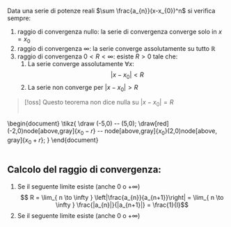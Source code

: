 Data una serie di potenze reali $\sum \frac{a_{n}}(x-x_{0})^n$ si verifica sempre:
1. raggio di convergenza nullo: la serie di convergenza converge solo in $x=x_{0}$
2. raggio di convergenza $\infty$: la serie converge assolutamente su tutto $\mathbb{R}$
3. raggio di convergenza $0 < R < \infty$: esiste $R > 0$ tale che:
	1. La serie converge assolutamente $\forall x:$
	   $$ |x-x_{0}| < R $$
	2. La serie non converge per $|x-x_{0}| > R$

>[!oss]
>Questo teorema non dice nulla su $|x-x_0|=R$
>
>
>
>```tikz
\begin{document}
\tikz{
\draw (-5,0) -- (5,0);
\draw[red] (-2,0)node[above,gray]{$x_{0}-r$} -- node[above,gray]{$x_{0}$}(2,0)node[above, gray]{$x_{0}+r$};
}
\end{document}
>```


## Calcolo del raggio di convergenza:
1. Se il seguente limite esiste (anche $0$ o $+\infty$)
   $$ R = \lim_{ n \to \infty } \left|\frac{a_{n}}{a_{n+1}}\right| = \lim_{ n \to \infty } \frac{|a_{n}|}{|a_{n+1}|} = \frac{1}{l}$$
2. Se il seguente limite esiste (anche $0$ o $+\infty$)
   $$  $$